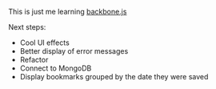 This is just me learning [backbone.js](http://documentcloud.github.com/backbone/)

Next steps:

* Cool UI effects
* Better display of error messages
* Refactor
* Connect to MongoDB
* Display bookmarks grouped by the date they were saved
